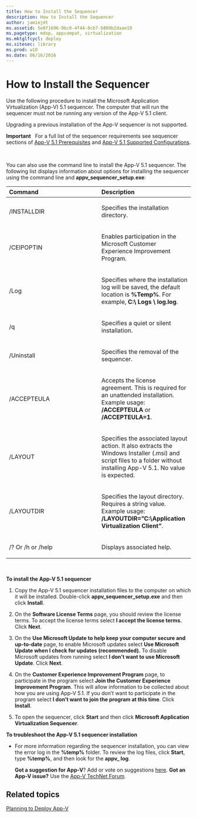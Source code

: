 ```yaml
---
title: How to Install the Sequencer
description: How to Install the Sequencer
author: jamiejdt
ms.assetid: 5e8f1696-9bc0-4f44-8cb7-b809b2daae10
ms.pagetype: mdop, appcompat, virtualization
ms.mktglfcycl: deploy
ms.sitesec: library
ms.prod: w10
ms.date: 06/16/2016
---
```



# How to Install the Sequencer


Use the following procedure to install the Microsoft Application Virtualization (App-V) 5.1 sequencer. The computer that will run the sequencer must not be running any version of the App-V 5.1 client.

Upgrading a previous installation of the App-V sequencer is not supported.

**Important**  
For a full list of the sequencer requirements see sequencer sections of [App-V 5.1 Prerequisites](app-v-51-prerequisites.md) and [App-V 5.1 Supported Configurations](app-v-51-supported-configurations.md).

 

You can also use the command line to install the App-V 5.1 sequencer. The following list displays information about options for installing the sequencer using the command line and **appv\_sequencer\_setup.exe**:

<table>
<colgroup>
<col width="50%" />
<col width="50%" />
</colgroup>
<thead>
<tr class="header">
<th align="left">Command</th>
<th align="left">Description</th>
</tr>
</thead>
<tbody>
<tr class="odd">
<td align="left"><p>/INSTALLDIR</p></td>
<td align="left"><p>Specifies the installation directory.</p></td>
</tr>
<tr class="even">
<td align="left"><p>/CEIPOPTIN</p></td>
<td align="left"><p>Enables participation in the Microsoft Customer Experience Improvement Program.</p></td>
</tr>
<tr class="odd">
<td align="left"><p>/Log</p></td>
<td align="left"><p>Specifies where the installation log will be saved, the default location is <strong>%Temp%</strong>. For example, <strong>C:\ Logs \ log.log</strong>.</p></td>
</tr>
<tr class="even">
<td align="left"><p>/q</p></td>
<td align="left"><p>Specifies a quiet or silent installation.</p></td>
</tr>
<tr class="odd">
<td align="left"><p>/Uninstall</p></td>
<td align="left"><p>Specifies the removal of the sequencer.</p></td>
</tr>
<tr class="even">
<td align="left"><p>/ACCEPTEULA</p></td>
<td align="left"><p>Accepts the license agreement. This is required for an unattended installation. Example usage: <strong>/ACCEPTEULA</strong> or <strong>/ACCEPTEULA=1</strong>.</p></td>
</tr>
<tr class="odd">
<td align="left"><p>/LAYOUT</p></td>
<td align="left"><p>Specifies the associated layout action. It also extracts the Windows Installer (.msi) and script files to a folder without installing App-V 5.1. No value is expected.</p></td>
</tr>
<tr class="even">
<td align="left"><p>/LAYOUTDIR</p></td>
<td align="left"><p>Specifies the layout directory. Requires a string value. Example usage: <strong>/LAYOUTDIR=”C:\Application Virtualization Client”</strong>.</p></td>
</tr>
<tr class="odd">
<td align="left"><p>/? Or /h or /help</p></td>
<td align="left"><p>Displays associated help.</p></td>
</tr>
</tbody>
</table>

 

**To install the App-V 5.1 sequencer**

1.  Copy the App-V 5.1 sequencer installation files to the computer on which it will be installed. Double-click **appv\_sequencer\_setup.exe** and then click **Install**.

2.  On the **Software License Terms** page, you should review the license terms. To accept the license terms select **I accept the license terms.** Click **Next**.

3.  On the **Use Microsoft Update to help keep your computer secure and up-to-date** page, to enable Microsoft updates select **Use Microsoft Update when I check for updates (recommended).** To disable Microsoft updates from running select **I don’t want to use Microsoft Update**. Click **Next**.

4.  On the **Customer Experience Improvement Program** page, to participate in the program select **Join the Customer Experience Improvement Program**. This will allow information to be collected about how you are using App-V 5.1. If you don’t want to participate in the program select **I don’t want to join the program at this time**. Click **Install**.

5.  To open the sequencer, click **Start** and then click **Microsoft Application Virtualization Sequencer**.

**To troubleshoot the App-V 5.1 sequencer installation**

-   For more information regarding the sequencer installation, you can view the error log in the **%temp%** folder. To review the log files, click **Start**, type **%temp%**, and then look for the **appv\_ log**.

    **Got a suggestion for App-V**? Add or vote on suggestions [here](http://appv.uservoice.com/forums/280448-microsoft-application-virtualization). **Got an App-V issue?** Use the [App-V TechNet Forum](https://social.technet.microsoft.com/Forums/home?forum=mdopappv).

## Related topics


[Planning to Deploy App-V](planning-to-deploy-app-v51.md)

 

 





